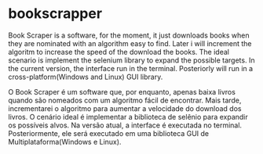 # bookscrapper
Book Scraper is a software, for the moment, it just downloads books when they are nominated with an algorithm easy to find. Later i will increment the algoritm to increase the speed of the download the books. The ideal scenario is implement the selenium library to expand the possible targets. 
In the current version, the interface run in the terminal. Posteriorly will run in a cross-platform(Windows and Linux) GUI library.

O Book Scraper é um software que, por enquanto, apenas baixa livros quando são nomeados com um algoritmo fácil de encontrar. Mais tarde, incrementarei o algoritmo para aumentar a velocidade do download dos livros. O cenário ideal é implementar a biblioteca de selênio para expandir os possíveis alvos.
Na versão atual, a interface é executada no terminal. Posteriormente, ele será executado em uma biblioteca GUI de Multiplataforma(Windows e Linux).

